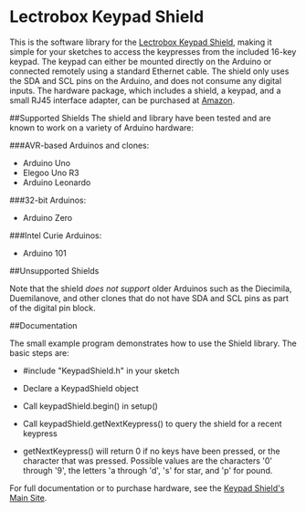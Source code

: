# Lectrobox Keypad Shield

This is the software library for the [Lectrobox Keypad
Shield](http://www.lectrobox.com/keypad), making it simple for your
sketches to access the keypresses from the included 16-key keypad. The
keypad can either be mounted directly on the Arduino or connected
remotely using a standard Ethernet cable. The shield only uses the SDA
and SCL pins on the Arduino, and does not consume any digital inputs.
The hardware package, which includes a shield, a keypad, and a small
RJ45 interface adapter, can be purchased at
[Amazon](http://www.amazon.com).

##Supported Shields
The shield and library have been tested and are known to work on a variety of
Arduino hardware:

###AVR-based Arduinos and clones:
* Arduino Uno
* Elegoo Uno R3
* Arduino Leonardo

###32-bit Arduinos:
* Arduino Zero

###Intel Curie Arduinos:
* Arduino 101

##Unsupported Shields

Note that the shield *does not support* older Arduinos such as the Diecimila,
Duemilanove, and other clones that do not have SDA and SCL pins as part of the
digital pin block.

##Documentation

The small example program demonstrates how to use the Shield library. The basic steps are:

* \#include "KeypadShield.h" in your sketch

* Declare a KeypadShield object

* Call keypadShield.begin() in setup()

* Call keypadShield.getNextKeypress() to query the shield for a recent keypress

* getNextKeypress() will return 0 if no keys have been pressed, or the
  character that was pressed. Possible values are the characters '0'
  through '9', the letters 'a through 'd', 's' for star, and 'p' for
  pound.

For full documentation or to purchase hardware,
see the [Keypad Shield's Main Site](http://www.lectrobox.com/keypad).

